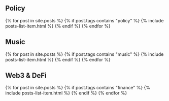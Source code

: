 ---
---

<!--

<h2>Personal</h2>
{% for post in site.posts %}
{% if post.tags contains "personal" %}
{% include posts-list-item.html %}
{% endif %}
{% endfor %}
-->
<h2>Policy</h2>
{% for post in site.posts %}
{% if post.tags contains "policy" %}
{% include posts-list-item.html %}
{% endif %}
{% endfor %}

<h2>Music</h2>
{% for post in site.posts %}
{% if post.tags contains "music" %}
{% include posts-list-item.html %}
{% endif %}
{% endfor %}

<h2>Web3 & DeFi</h2>
{% for post in site.posts %}
{% if post.tags contains "finance" %}
{% include posts-list-item.html %}
{% endif %}
{% endfor %}
